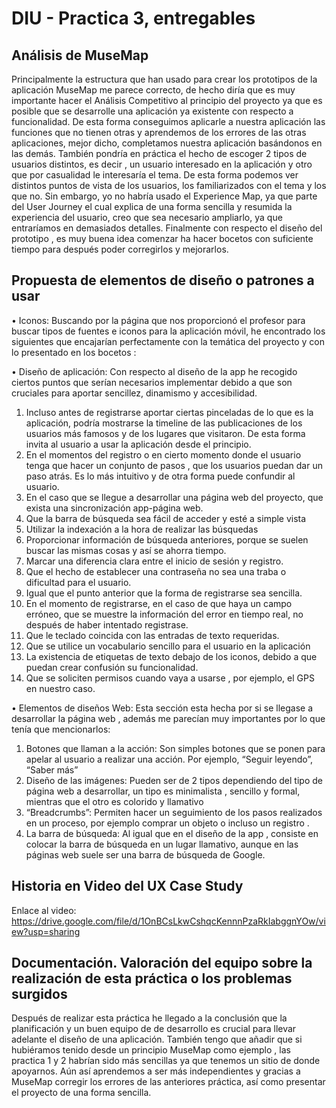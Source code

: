 # DIU - Practica 3, entregables

## Análisis de MuseMap   
Principalmente la estructura que han usado para crear los prototipos de la aplicación MuseMap me parece correcto, de hecho diría que es muy importante hacer el Análisis Competitivo al principio del proyecto ya que es posible que se desarrolle una aplicación ya existente con respecto a funcionalidad. De esta forma conseguimos aplicarle a nuestra aplicación las funciones que no tienen otras y aprendemos de los errores de las otras aplicaciones, mejor dicho, completamos nuestra aplicación basándonos en las demás. También pondría en práctica el hecho de escoger 2 tipos de usuarios distintos, es decir , un usuario interesado en la aplicación y otro que por casualidad le interesaría el tema. De esta forma podemos ver distintos puntos de vista de los usuarios, los familiarizados con el tema y los que no.
Sin embargo, yo no habría usado el Experience Map, ya que parte del User Journey el cual explica de una forma sencilla y resumida la experiencia del usuario, creo que sea necesario ampliarlo, ya que entraríamos en demasiados detalles. 
Finalmente con respecto el diseño del prototipo , es muy buena idea comenzar ha hacer bocetos con suficiente tiempo para después poder corregirlos y mejorarlos.

## Propuesta de elementos de diseño o patrones a usar 
• Iconos:
Buscando por la página que nos proporcionó el profesor para buscar tipos de fuentes e iconos para la aplicación móvil, he encontrado los siguientes que encajarían perfectamente con la temática del proyecto y con lo presentado en los bocetos :

• Diseño de aplicación:
Con respecto al diseño de la app he recogido ciertos puntos que serían necesarios implementar debido a que son cruciales para aportar sencillez, dinamismo y accesibilidad. 

   1. Incluso antes de registrarse aportar ciertas pinceladas de lo que es la aplicación, podría mostrarse la timeline de las publicaciones de los usuarios más famosos y de los lugares que visitaron. De esta forma invita al usuario a usar la aplicación desde el principio.
   2. En el momentos del registro o en cierto momento donde el usuario tenga que hacer un conjunto de pasos , que los usuarios puedan dar un paso atrás. Es lo más intuitivo y de otra forma puede confundir al usuario.
   3. En el caso que se llegue a desarrollar una página web del proyecto, que exista una sincronización app-página web.
   4. Que la barra de búsqueda sea fácil de acceder y esté a simple vista
   5. Utilizar la indexación a la hora de realizar las búsquedas
   6. Proporcionar información de búsqueda anteriores, porque se suelen buscar las mismas cosas y así se ahorra tiempo.
   7. Marcar una diferencia clara entre el inicio de sesión y registro.
   8. Que el hecho de establecer una contraseña no sea una traba o dificultad para el usuario.
   9. Igual que el punto anterior que la forma de registrarse sea sencilla.
  10. En el momento de registrarse, en el caso de que haya un campo erróneo, que se muestre la información del error en tiempo real, no después de haber intentado registrase.
  11. Que le teclado coincida con las entradas de texto requeridas.
  12. Que se utilice un vocabulario sencillo para el usuario en la aplicación
  13. La existencia de etiquetas de texto debajo de los iconos, debido a que puedan crear confusión su funcionalidad.
  14. Que se soliciten permisos  cuando vaya a usarse , por ejemplo, el GPS en nuestro caso.


  • Elementos de diseños Web:
Esta sección esta hecha por si se llegase a desarrollar la página web , además me parecían muy importantes por lo que tenía que mencionarlos:

   1. Botones que llaman a la acción: Son simples botones que se ponen para apelar al usuario a realizar una acción. Por ejemplo, “Seguir leyendo”, “Saber más”
   2. Diseño de las imágenes: Pueden ser de 2 tipos dependiendo del tipo de página web a desarrollar, un tipo es minimalista , sencillo y formal, mientras que el otro es colorido y llamativo
   3. “Breadcrumbs”: Permiten hacer un seguimiento de los pasos realizados en un proceso, por ejemplo comprar un objeto o incluso un registro .
   4. La barra de búsqueda: Al igual que en el diseño de la app , consiste en colocar la barra de búsqueda en un lugar llamativo, aunque en las páginas web suele ser una barra de búsqueda de Google.

## Historia en Video del UX Case Study
Enlace al video: https://drive.google.com/file/d/1OnBCsLkwCshqcKennnPzaRkIabggnYOw/view?usp=sharing


## Documentación. Valoración del equipo sobre la realización de esta práctica o los problemas surgidos
 
Después de realizar esta práctica he llegado a la conclusión que la planificación y un buen equipo de de desarrollo es crucial para llevar adelante el diseño de una aplicación. También tengo que añadir que si hubiéramos tenido  desde un principio MuseMap como ejemplo , las practica 1 y 2 habrían sido más sencillas ya que tenemos un sitio de donde apoyarnos. Aún así aprendemos a ser más independientes y gracias a MuseMap corregir los errores de las anteriores práctica, así como presentar el proyecto de una forma sencilla.
